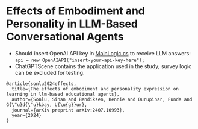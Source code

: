 # Effects of Embodiment and Personality in LLM-Based Conversational Agents

- Should insert OpenAI API key in [MainLogic.cs](https://github.com/sinansonlu/LLM-Agent/blob/84ce3515ad7fca4e3dbad18ea60c1e24aad2ccb8/Assets/Scripts/MainLogic.cs#L297) to receive LLM answers: `api = new OpenAIAPI("insert-your-api-key-here");` 
- ChatGPTScene contains the application used in the study; survey logic can be excluded for testing.

```
@article{sonlu2024effects,
  title={The effects of embodiment and personality expression on learning in llm-based educational agents},
  author={Sonlu, Sinan and Bendiksen, Bennie and Durupinar, Funda and G{\"u}d{\"u}kbay, U{\u{g}}ur},
  journal={arXiv preprint arXiv:2407.10993},
  year={2024}
}
```
